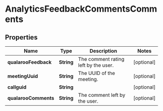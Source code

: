 
# AnalyticsFeedbackCommentsComments

## Properties
Name | Type | Description | Notes
------------ | ------------- | ------------- | -------------
**qualarooFeedback** | **String** | The comment rating left by the user. |  [optional]
**meetingUuid** | **String** | The UUID of the meeting. |  [optional]
**callguid** | **String** |  |  [optional]
**qualarooComments** | **String** | The comment left by the user. |  [optional]



